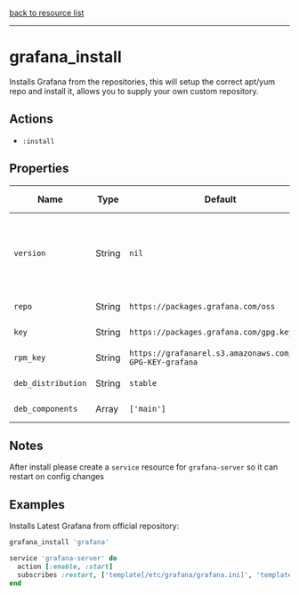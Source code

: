 [back to resource list](https://github.com/sous-chefs/grafana#resources)

---

# grafana_install

Installs Grafana from the repositories, this will setup the correct apt/yum repo and install it, allows you to supply your own custom repository.

## Actions

- `:install`

## Properties

| Name                  | Type        |  Default      | Description                                               | Allowed Values
| --------------------- | ----------- | ------------- | --------------------------------------------------------- | --------------- |
| `version`             |  String     | `nil`                                                     | Use if you want to install a specific version (Must exist in repo)|
| `repo`                |  String     | `https://packages.grafana.com/oss`                        | Base Repository|
| `key`                 |  String     | `https://packages.grafana.com/gpg.key`                    | GPG Key for Debian|
| `rpm_key`             |  String     | `https://grafanarel.s3.amazonaws.com/RPM-GPG-KEY-grafana` | GPG key for RPM|
| `deb_distribution`    |  String     | `stable`                                                  | Deb Distribution|
| `deb_components`      |  Array      | `['main']`                                                | Deb Components|

## Notes

After install please create a `service` resource for `grafana-server` so it can restart on config changes

## Examples

Installs Latest Grafana from official repository:

```ruby
grafana_install 'grafana'

service 'grafana-server' do
  action [:enable, :start]
  subscribes :restart, ['template[/etc/grafana/grafana.ini]', 'template[/etc/grafana/ldap.toml]'], :delayed
end

```
